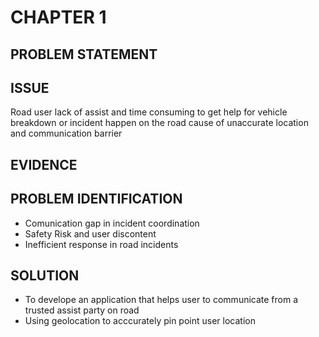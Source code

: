 # CHAPTER 1

## PROBLEM STATEMENT
## ISSUE
Road user lack of assist and time consuming to get help for vehicle breakdown or incident happen on the road cause of unaccurate location and communication barrier

## EVIDENCE


## PROBLEM IDENTIFICATION
- Comunication gap in incident coordination
- Safety Risk and user discontent
- Inefficient response in road incidents
  
## SOLUTION
- To develope an application that helps user to communicate from a trusted assist party on road
- Using geolocation to acccurately pin point user location 
